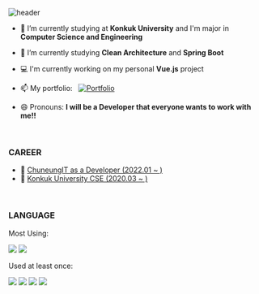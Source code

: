<!--
### Hi there 👋
**Ji-InPark/Ji-InPark** is a ✨ _special_ ✨ repository because its `README.md` (this file) appears on your GitHub profile.
Here are some ideas to get you started:
- 👯 I’m looking to collaborate on ...
- 🤔 I’m looking for help with ...
- 💬 Ask me about ...
- ⚡ Fun fact: ...
-->

![header](https://capsule-render.vercel.app/api?type=waving&color=auto&height=300&section=header&text=Ji-In%20Park&fontSize=90)

- 🔭 I’m currently studying at **Konkuk University** and I'm major in **Computer Science and Engineering**
- 🌱 I’m currently studying **Clean Architecture** and **Spring Boot**
- 💻 I'm currently working on my personal **Vue.js** project
- 📫 My portfolio: &nbsp; [![Portfolio](https://img.shields.io/badge/Portfolio-Korean-blue?logo=notion)](https://ji-in.notion.site/Ji-In-Park-b922b4142dd0486baec4d80c31fbd806)

- 😄 Pronouns: **I will be a Developer that everyone wants to work with me!!**

<br/>

### **CAREER**

- 👜 <a href = "https://smartdoctor.cc/">ChuneungIT as a Developer (2022.01 ~ )</a>
- 📖 <a href = "http://www.konkuk.ac.kr/do/Index.do">Konkuk University CSE (2020.03 ~ )</a>

<br/>

### **LANGUAGE**

Most Using:

<a target="_blank"><img src="https://img.shields.io/badge/JAVA-red?style=flat-square&logo=java&logoColor=white"/></a>
<a target="_blank"><img src="https://img.shields.io/badge/C%23-green?style=flat-square&logo=Csharp&logoColor=white"/></a>

Used at least once:

<a target="_blank"><img src="https://img.shields.io/badge/C++-blue?style=flat-square&logo=C%2b%2b&logoColor=white"/></a>
<a target="_blank"><img src="https://img.shields.io/badge/C-gray?style=flat-square&logo=C&logoColor=white"/></a>
<a target="_blank"><img src="https://img.shields.io/badge/Python-yellow?style=flat-square&logo=python&logoColor=white"/></a>
<a target="_blank"><img src="https://img.shields.io/badge/Scala-black?style=flat-square&logo=scala&logoColor=red"/></a>
